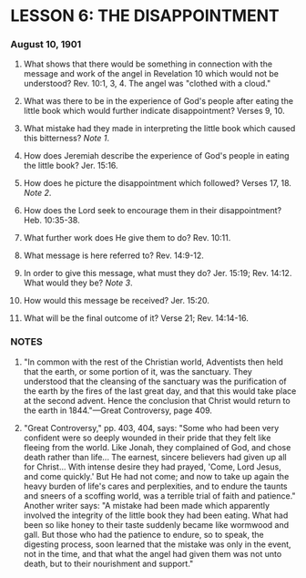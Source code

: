# LESSON 6: THE DISAPPOINTMENT

### August 10, 1901

1. What shows that there would be something in connection with the message and work of the angel in Revelation 10 which would not be understood? Rev. 10:1, 3, 4. The angel was "clothed with a cloud."

2. What was there to be in the experience of God's people after eating the little book which would further indicate disappointment? Verses 9, 10.

3. What mistake had they made in interpreting the little book which caused this bitterness? *Note 1*.

4. How does Jeremiah describe the experience of God's people in eating the little book? Jer. 15:16.

5. How does he picture the disappointment which followed? Verses 17, 18. *Note 2*.

6. How does the Lord seek to encourage them in their disappointment? Heb. 10:35-38.

7. What further work does He give them to do? Rev. 10:11.

8. What message is here referred to? Rev. 14:9-12.

9. In order to give this message, what must they do? Jer. 15:19; Rev. 14:12. What would they be? *Note 3*.

10. How would this message be received? Jer. 15:20.

11. What will be the final outcome of it? Verse 21; Rev. 14:14-16.

### NOTES

1. "In common with the rest of the Christian world, Adventists then held that the earth, or some portion of it, was the sanctuary. They understood that the cleansing of the sanctuary was the purification of the earth by the fires of the last great day, and that this would take place at the second advent. Hence the conclusion that Christ would return to the earth in 1844."—Great Controversy, page 409.

2. "Great Controversy," pp. 403, 404, says: "Some who had been very confident were so deeply wounded in their pride that they felt like fleeing from the world. Like Jonah, they complained of God, and chose death rather than life... The earnest, sincere believers had given up all for Christ... With intense desire they had prayed, 'Come, Lord Jesus, and come quickly.' But He had not come; and now to take up again the heavy burden of life's cares and perplexities, and to endure the taunts and sneers of a scoffing world, was a terrible trial of faith and patience." Another writer says: "A mistake had been made which apparently involved the integrity of the little book they had been eating. What had been so like honey to their taste suddenly became like wormwood and gall. But those who had the patience to endure, so to speak, the digesting process, soon learned that the mistake was only in the event, not in the time, and that what the angel had given them was not unto death, but to their nourishment and support."

